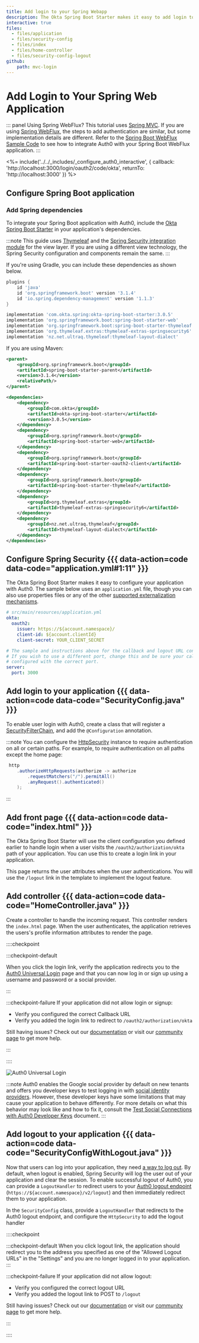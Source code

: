 ```yaml
---
title: Add login to your Spring Webapp
description: The Okta Spring Boot Starter makes it easy to add login to your Spring Boot application.
interactive: true
files:
  - files/application
  - files/security-config
  - files/index
  - files/home-controller
  - files/security-config-logout
github:
    path: mvc-login
---
```


# Add Login to Your Spring Web Application

::: panel Using Spring WebFlux?
This tutorial uses <a href="https://docs.spring.io/spring/docs/current/spring-framework-reference/web.html" target="_blank">Spring MVC</a>. If you are using <a href="https://docs.spring.io/spring/docs/current/spring-framework-reference/web-reactive.html#spring-web-reactive" target="_blank">Spring WebFlux</a>, the steps to add authentication are similar, but some implementation details are different. Refer to the <a href="https://github.com/auth0-samples/auth0-spring-boot-login-samples/tree/master/webflux-login" target="_blank">Spring Boot WebFlux Sample Code</a> to see how to integrate Auth0 with your Spring Boot WebFlux application.
:::

<%= include('../../_includes/_configure_auth0_interactive', { 
  callback: 'http://localhost:3000/login/oauth2/code/okta',
  returnTo: 'http://localhost:3000'
}) %>

## Configure Spring Boot application

### Add Spring dependencies

To integrate your Spring Boot application with Auth0, include the <a href="https://github.com/okta/okta-spring-boot/" target="_blank">Okta Spring Boot Starter</a> in your application's dependencies.

:::note
This guide uses <a href="https://www.thymeleaf.org/" target="_blank">Thymeleaf</a> and the <a href="https://github.com/thymeleaf/thymeleaf-extras-springsecurity" target="_blank">Spring Security integration module</a> for the view layer. If you are using a different view technology, the Spring Security configuration and components remain the same.
:::

If you're using Gradle, you can include these dependencies as shown below.

```groovy
plugins {
    id 'java'
    id 'org.springframework.boot' version '3.1.4'
    id 'io.spring.dependency-management' version '1.1.3'
}

implementation 'com.okta.spring:okta-spring-boot-starter:3.0.5'
implementation 'org.springframework.boot:spring-boot-starter-web'
implementation 'org.springframework.boot:spring-boot-starter-thymeleaf'
implementation 'org.thymeleaf.extras:thymeleaf-extras-springsecurity6'
implementation 'nz.net.ultraq.thymeleaf:thymeleaf-layout-dialect'
```

If you are using Maven:

```xml
<parent>
    <groupId>org.springframework.boot</groupId>
    <artifactId>spring-boot-starter-parent</artifactId>
    <version>3.1.4</version>
    <relativePath/>
</parent>

<dependencies>
    <dependency>
        <groupId>com.okta</groupId>
        <artifactId>okta-spring-boot-starter</artifactId>
        <version>3.0.5</version>
    </dependency>
    <dependency>
        <groupId>org.springframework.boot</groupId>
        <artifactId>spring-boot-starter-web</artifactId>
    </dependency>
    <dependency>
        <groupId>org.springframework.boot</groupId>
        <artifactId>spring-boot-starter-oauth2-client</artifactId>
    </dependency>
    <dependency>
        <groupId>org.springframework.boot</groupId>
        <artifactId>spring-boot-starter-thymeleaf</artifactId>
    </dependency>
    <dependency>
        <groupId>org.thymeleaf.extras</groupId>
        <artifactId>thymeleaf-extras-springsecurity6</artifactId>
    </dependency>
    <dependency>
        <groupId>nz.net.ultraq.thymeleaf</groupId>
        <artifactId>thymeleaf-layout-dialect</artifactId>
    </dependency>
</dependencies>
```

## Configure Spring Security {{{ data-action=code data-code="application.yml#1:11" }}}

The Okta Spring Boot Starter makes it easy to configure your application with Auth0. The sample below uses an `application.yml` file, though you can also use properties files or any of the other <a href="https://docs.spring.io/spring-boot/docs/current/reference/htmlsingle/#boot-features-external-config" target="_blank">supported externalization mechanisms</a>.


```yaml
# src/main/resources/application.yml
okta:
  oauth2:
    issuer: https://${account.namespace}/
    client-id: ${account.clientId}
    client-secret: YOUR_CLIENT_SECRET

# The sample and instructions above for the callback and logout URL configuration use port 3000.
# If you wish to use a different port, change this and be sure your callback and logout URLs are
# configured with the correct port.
server:
  port: 3000
```

## Add login to your application {{{ data-action=code data-code="SecurityConfig.java" }}}

To enable user login with Auth0, create a class that will register a <a href="https://docs.spring.io/spring-security/site/docs/current/api/org/springframework/security/web/SecurityFilterChain.html" target="_blank">SecurityFilterChain</a>, and add the `@Configuration` annotation.


:::note
You can configure the <a href="https://docs.spring.io/spring-security/site/docs/current/api/org/springframework/security/config/annotation/web/builders/HttpSecurity.html" target="_blank">HttpSecurity</a> instance to require authentication on all or certain paths. For example, to require authentication on all paths except the home page:

```java
 http
    .authorizeHttpRequests(authorize -> authorize
        .requestMatchers("/").permitAll()
        .anyRequest().authenticated()
    );
```
:::

## Add front page {{{ data-action=code data-code="index.html" }}}

The Okta Spring Boot Starter will use the client configuration you defined earlier to handle login when a user visits the `/oauth2/authorization/okta` path of your application. You can use this to create a login link in your application.

This page returns the user attributes when the user authentications. You will use the `/logout` link in the template to implement the logout feature.

## Add controller {{{ data-action=code data-code="HomeController.java" }}}

Create a controller to handle the incoming request. This controller renders the `index.html` page. When the user authenticates, the application retrieves the users's profile information attributes to render the page.

::::checkpoint

:::checkpoint-default

When you click the login link, verify the application redirects you to the <a href="https://auth0.com/universal-login" target="_blank">Auth0 Universal Login</a> page and that you can now log in or sign up using a username and password or a social provider.

:::

:::checkpoint-failure
If your application did not allow login or signup:
* Verify you configured the correct Callback URL
* Verify you added the login link to redirect to `/oauth2/authorization/okta`

Still having issues? Check out our <a href="https://auth0.com/docs" target="_blank">documentation</a> or visit our <a href="https://community.auth0.com" target="_blank">community page</a> to get more help.

:::

::::

![Auth0 Universal Login](/media/quickstarts/universal-login.png)

:::note
Auth0 enables the Google social provider by default on new tenants and offers you developer keys to test logging in with <a href="https://auth0.com/docs/connections/identity-providers-social" target="_blank">social identity providers</a>. However, these developer keys have some limitations that may cause your application to behave differently. For more details on what this behavior may look like and how to fix it, consult the <a href="https://auth0.com/docs/connections/social/devkeys#limitations-of-developer-keys" target="_blank">Test Social Connections with Auth0 Developer Keys</a> document.
:::

## Add logout to your application {{{ data-action=code data-code="SecurityConfigWithLogout.java" }}}

Now that users can log into your application, they need <a href="https://auth0.com/docs/logout/guides/logout-auth0" target="_blank">a way to log out</a>. By default, when logout is enabled, Spring Security will log the user out of your application and clear the session. To enable successful logout of Auth0, you can provide a `LogoutHandler` to redirect users to your <a href="https://auth0.com/docs/api/authentication?javascript#logout" target="_blank">Auth0 logout endpoint</a> (`https://${account.namespace}/v2/logout`) and then immediately redirect them to your application.

In the `SecurityConfig` class, provide a `LogoutHandler` that redirects to the Auth0 logout endpoint, and configure the `HttpSecurity` to add the logout handler

::::checkpoint

:::checkpoint-default
When you click logout link, the application should redirect you to the address you specified as one of the "Allowed Logout URLs" in the "Settings" and you are no longer logged in to your application.
:::

:::checkpoint-failure
If your application did not allow logout:
* Verify you configured the correct logout URL
* Verify you added the logout link to POST to `/logout`

Still having issues? Check out our <a href="https://auth0.com/docs" target="_blank">documentation</a> or visit our <a href="https://community.auth0.com" target="_blank">community page</a> to get more help.

:::

::::
